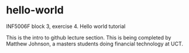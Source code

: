 # hello-world
INF5006F block 3, exercise 4. Hello world tutorial


This is the intro to github lecture section. This is being completed by Matthew Johnson, a masters students doing financial technology at UCT.
